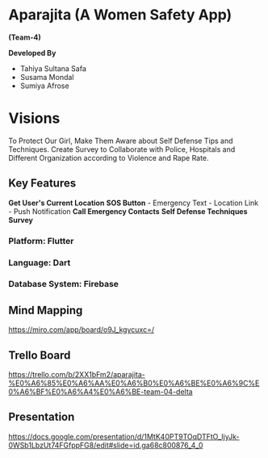 # Aparajita (A Women Safety App)

**(Team-4)**

**Developed By**

- Tahiya Sultana Safa
- Susama Mondal
- Sumiya Afrose

# Visions

To Protect Our Girl,  Make Them Aware about Self Defense Tips and Techniques. Create Survey to Collaborate with Police, Hospitals and Different Organization according to Violence and Rape Rate.

## Key Features

**Get User's Current Location**
**SOS Button**
    - Emergency Text
    - Location Link
    - Push Notification
**Call Emergency Contacts**
**Self Defense Techniques**
**Survey**

### Platform: Flutter
### Language: Dart
### Database System: Firebase

## Mind Mapping
https://miro.com/app/board/o9J_kgycuxc=/

## Trello Board
https://trello.com/b/2XX1bFm2/aparajita-%E0%A6%85%E0%A6%AA%E0%A6%B0%E0%A6%BE%E0%A6%9C%E0%A6%BF%E0%A6%A4%E0%A6%BE-team-04-delta

## Presentation
https://docs.google.com/presentation/d/1MtK40PT9TOqDTFtO_IjyJk-0WSb1LbzUt74FGfppFG8/edit#slide=id.ga68c800876_4_0


